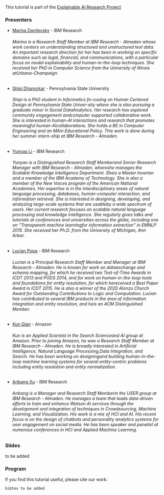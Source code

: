This tutorial is part of the [Explainable AI Research Project](https://xainlp.github.io/)

### Presenters
- [Marina Danilevsky](https://researcher.watson.ibm.com/researcher/view.php?person=us-mdanile) - IBM Research
   ###### <p style="font-weight:normal">Marina is a Research Staff Member at IBM Research - Almaden whose work centers on understanding structured and unstructured text data. An important research direction for her has been in working on specific domains such as legal, financial, and communications, with a particular focus on model explainability  and human-in-the-loop techniques. She received her PhD in Computer Science from the University of Illinois atUrbana-Champaign</p>
      
- [Shipi Dhanorkar](https://www.shipidhanorkar.com/) - Pennsylvania State University
  ###### <p>Shipi is a PhD student in Informatics fo-cusing on Human Centered Design at Pennsylvania State Univer-sity where she is also pursuing a graduate minor in Social DataAnalytics. Her research has explored community engagement andcomputer supported collaborative work. She is interested in human-AI interactions and research that promotes meaningful human-AIcollaborations. She holds a BE in Computer Engineering and an MAin Educational Policy. This work is done during her summer intern-ship at IBM Research - Almaden.</p>

- [Yunyao Li](https://researcher.watson.ibm.com/researcher/view.php?person=us-yunyaoli) - IBM Research
  ###### <p>Yunyao is a Distinguished Research Staff Memberand Senior Research Manager with IBM Research - Almaden, whereshe manages the Scalable Knowledge Intelligence Department. Sheis a Master Inventor and a member of the IBM Academy of Technology. She is also a member of the New Voices program of the American National Academies. Her expertise is in the interdisciplinary areas of natural language processing, databases, human-computer interaction, and information retrieval. She is interested in designing, developing, and analyzing large-scale systems that are usableby a wide spectrum of users. Her current research focuses on scalable natural language processing and knowledge intelligence. She regularly gives talks and tutorials at conferences and universities across the globe, including one on “Transparent machine learningfor information extraction" in EMNLP 2015. She received her Ph.D. from the University of Michigan, Ann Arbor. </p>
  
- [Lucian Popa](https://researcher.watson.ibm.com/researcher/view.php?person=us-lpopa) - IBM Research
  ###### <p>Lucian is a Principal Research Staff Member and Manager at IBM Research - Almaden. He is known for work on dataexchange and schema mapping, for which he received two Test-of-Time Awards in ICDT 2013 and PODS 2014, and for work on human-in-the-loop tools and foundations for entity resolution, for which hereceived a Best Paper Award in ICDT 2015. He is also a winner of the 2020 Alonzo Church Award for Outstanding Contributions to Logic and Computation. Lucian has contributed to several IBM products in the area of information integration and entity resolution, and heis an ACM Distinguished Member.</p>

- [Kun Qian](https://kunqian-58.github.io/kunqian/) - Amazon
  ###### <p>Kun is an Applied Scientist in the Search Scienceand AI group at Amazon. Prior to joining Amazon, he was a Research Staff Member at IBM Research - Almaden. He is broadly interested in Artificial Intelligence, Natural Language Processing,Data Integration, and Search. He has been working on designingand building human-in-the-loop machine learning systems for several entity-centric problems including entity resolution and entity normalization.</p>

- [Anbang Xu](https://researcher.watson.ibm.com/researcher/view.php?person=us-anbangxu) - IBM Research
  ###### <p>Anbang is a Manager and Research Staff Memberin the USER group at IBM Research - Almaden. He manages a team that leads data-driven efforts to train and enhance Watson AI services through the development and integration of techniques in Crowdsourcing, Machine Learning, and Visualization. His work is a mix of HCI and AI. His recent focus is on the design of chatbots and personality analytics systems for user engagement on social media. He has been speaker and panelist at numerous conferences in HCI and Applied Machine Learning. </p>


### Slides
to be added




### Program



If you find this tutorial useful, please cite our work:
```
bibtex to be added
```


